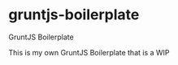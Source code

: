 gruntjs-boilerplate
===================

GruntJS Boilerplate

This is my own GruntJS Boilerplate that is a WIP
